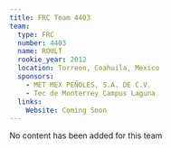 ```yaml
---
title: FRC Team 4403
team:
  type: FRC
  number: 4403
  name: ROULT
  rookie_year: 2012
  location: Torreon, Coahuila, Mexico
  sponsors:
    - MET MEX PEÑOLES, S.A. DE C.V.
    - Tec de Monterrey Campus Laguna
  links:
    Website: Coming Soon
---
```

No content has been added for this team